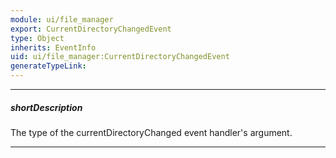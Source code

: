 ```yaml
---
module: ui/file_manager
export: CurrentDirectoryChangedEvent
type: Object
inherits: EventInfo
uid: ui/file_manager:CurrentDirectoryChangedEvent
generateTypeLink: 
---
```

---
##### shortDescription
The type of the currentDirectoryChanged event handler's argument.

---
<!-- Description goes here -->